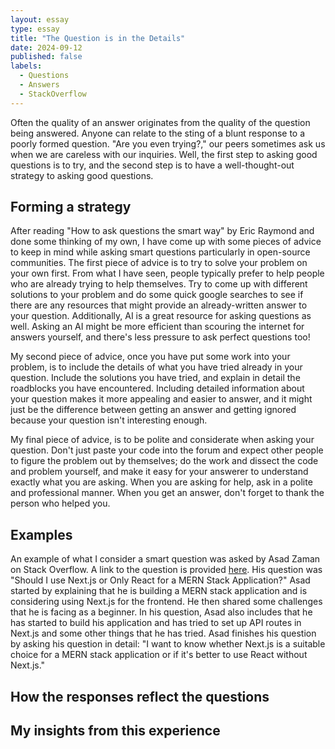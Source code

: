 ```yaml
---
layout: essay
type: essay
title: "The Question is in the Details"
date: 2024-09-12
published: false
labels:
  - Questions
  - Answers
  - StackOverflow
---
```


Often the quality of an answer originates from the quality of the question being answered. Anyone can relate to the sting of a blunt response to a poorly   formed question. "Are you even trying?," our peers sometimes ask us when we are careless with our inquiries. Well, the first step to asking good questions is to try, and the second step is to have a well-thought-out strategy to asking good questions. 

<h2>Forming a strategy</h2>
After reading "How to ask questions the smart way" by Eric Raymond and done some thinking of my own, I have come up with some pieces of advice to keep in mind while asking smart questions particularly in open-source communities. The first piece of advice is to try to solve your problem on your own first. From what I have seen, people typically prefer to help people who are already trying to help themselves. Try to come up with different solutions to your problem and do some quick google searches to see if there are any resources that might provide an already-written answer to your question. Additionally, AI is a great resource for asking questions as well. Asking an AI might be more efficient than scouring the internet for answers yourself, and there's less pressure to ask perfect questions too!




My second piece of advice, once you have put some work into your problem, is to include the details of what you have tried already in your question. Include the solutions you have tried, and explain in detail the roadblocks you have encountered. Including detailed information about your question makes it more appealing and easier to answer, and it might just be the difference between getting an answer and getting ignored because your question isn't interesting enough. 

My final piece of advice, is to be polite and considerate when asking your question. Don't just paste your code into the forum and expect other people to figure the problem out by themselves; do the work and dissect the code and problem yourself, and make it easy for your answerer to understand exactly what you are asking. When you are asking for help, ask in a polite and professional manner. When you get an answer, don't forget to thank the person who helped you.

<h2>Examples</h2>
An example of what I consider a smart question was asked by Asad Zaman on Stack Overflow. A link to the question is provided <a href="https://stackoverflow.com/questions/79401224/should-i-use-next-js-or-only-react-for-a-mern-stack-application">here</a>. His question was "Should I use Next.js or Only React for a MERN Stack Application?" Asad started by explaining that he is building a MERN stack application and is considering using Next.js for the frontend. He then shared some challenges that he is facing as a beginner. In his question, Asad also includes that he has started to build his application and has tried to set up API routes in Next.js and some other things that he has tried. Asad finishes his question by asking his question in detail: "I want to know whether Next.js is a suitable choice for a MERN stack application or if it's better to use React without Next.js."

<h2>How the responses reflect the questions</h2>

<h2>My insights from this experience</h2>
